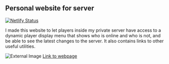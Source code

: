 ## Personal website for server
[![Netlify Status](https://api.netlify.com/api/v1/badges/2196a0b6-7077-4e66-ba28-47524da9d41a/deploy-status)](https://app.netlify.com/sites/ourserver/deploys)

I made this website to let players inside my private server have access to a dynamic player display menu that shows who is online and who is not, and be able to see the latest changes to the server. It also contains links to other useful utilities.

![External Image](https://i.imgur.com/Ixua901.png)
[Link to webpage](https://ourserver.netlify.app/)
